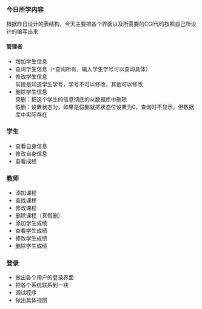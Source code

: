 ### 今日所学内容           
根据昨日设计的表结构，今天主要把各个界面以及所需要的CGI代码按照自己所设计的编写出来
#### 管理者      
* 增加学生信息
* 查询学生信息（`*`查询所有，输入学生学号可以查询具体）
* 修改学生信息           
前提是知道学生学号，学号不可以修改，其他可以修改
* 删除学生信息         
真删：把这个学生的信息彻底的从数据库中删除             
假删：设置状态为，如果是假删就把状态位设置为0，查询时不显示，但数据库中实际存在
### 学生
* 查看自身信息
* 修改自身信息
* 查看成绩
### 教师
* 添加课程
* 查找课程
* 修改课程
* 删除课程（真假删）
* 添加学生成绩
* 查看学生成绩
* 修改学生成绩
* 删除学生成绩
### 登录
* 做出各个用户的登录界面
* 把各个系统联系到一块
* 调试程序
* 做出具体视图
